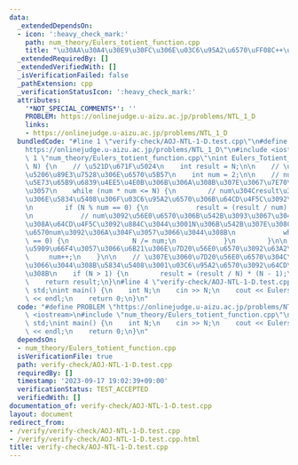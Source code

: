 ```yaml
---
data:
  _extendedDependsOn:
  - icon: ':heavy_check_mark:'
    path: num_theory/Eulers_totient_function.cpp
    title: "\u30AA\u30A4\u30E9\u30FC\u306E\u03C6\u95A2\u6570\uFF08C++\uFF09"
  _extendedRequiredBy: []
  _extendedVerifiedWith: []
  _isVerificationFailed: false
  _pathExtension: cpp
  _verificationStatusIcon: ':heavy_check_mark:'
  attributes:
    '*NOT_SPECIAL_COMMENTS*': ''
    PROBLEM: https://onlinejudge.u-aizu.ac.jp/problems/NTL_1_D
    links:
    - https://onlinejudge.u-aizu.ac.jp/problems/NTL_1_D
  bundledCode: "#line 1 \"verify-check/AOJ-NTL-1-D.test.cpp\"\n#define PROBLEM \"\
    https://onlinejudge.u-aizu.ac.jp/problems/NTL_1_D\"\n#include <iostream>\n#line\
    \ 1 \"num_theory/Eulers_totient_function.cpp\"\nint Eulers_Totient_Function(int\
    \ N) {\n    // \u521D\u671F\u5024\n    int result = N;\n\n    // \u7D20\u56E0\u6570\
    \u5206\u89E3\u7528\u306E\u6570\u5B57\n    int num = 2;\n\n    // num\u304CN\u306E\
    \u5E73\u65B9\u6839\u4EE5\u4E0B\u306B\u306A\u308B\u307E\u3067\u7E70\u308A\u8FD4\
    \u3057\n    while (num * num <= N) {\n        // num\u304Cresult\u306E\u56E0\u6570\
    \u306E\u5834\u5408\u306F\u03C6\u95A2\u6570\u306B\u64CD\u4F5C\u3092\u884C\u3046\
    \n        if (N % num == 0) {\n            result = (result / num) * (num - 1);\n\
    \n            // num\u3092\u56E0\u6570\u306B\u542B\u3093\u3067\u3044\u308B\u9650\
    \u308A\u64CD\u4F5C\u3092\u884C\u3044\u3001N\u306B\u542B\u307E\u308C\u308B\u56E0\
    \u6570num\u3092\u306A\u304F\u3057\u3066\u3044\u308B\n            while (N % num\
    \ == 0) {\n                N /= num;\n            }\n        }\n\n        // num\u3092\
    \u5909\u66F4\u3057\u3066\u6B21\u306E\u7D20\u56E0\u6570\u3092\u63A2\u3059\n   \
    \     num++;\n    }\n\n    // \u307E\u3060\u7D20\u56E0\u6570\u304C\u6B8B\u3063\
    \u3066\u3044\u308B\u5834\u5408\u3001\u03C6\u95A2\u6570\u3092\u64CD\u4F5C\u3059\
    \u308B\n    if (N > 1) {\n        result = (result / N) * (N - 1);\n    }\n\n\
    \    return result;\n}\n#line 4 \"verify-check/AOJ-NTL-1-D.test.cpp\"\nusing namespace\
    \ std;\nint main() {\n    int N;\n    cin >> N;\n    cout << Eulers_Totient_Function(N)\
    \ << endl;\n    return 0;\n}\n"
  code: "#define PROBLEM \"https://onlinejudge.u-aizu.ac.jp/problems/NTL_1_D\"\n#include\
    \ <iostream>\n#include \"num_theory/Eulers_totient_function.cpp\"\nusing namespace\
    \ std;\nint main() {\n    int N;\n    cin >> N;\n    cout << Eulers_Totient_Function(N)\
    \ << endl;\n    return 0;\n}\n"
  dependsOn:
  - num_theory/Eulers_totient_function.cpp
  isVerificationFile: true
  path: verify-check/AOJ-NTL-1-D.test.cpp
  requiredBy: []
  timestamp: '2023-09-17 19:02:39+09:00'
  verificationStatus: TEST_ACCEPTED
  verifiedWith: []
documentation_of: verify-check/AOJ-NTL-1-D.test.cpp
layout: document
redirect_from:
- /verify/verify-check/AOJ-NTL-1-D.test.cpp
- /verify/verify-check/AOJ-NTL-1-D.test.cpp.html
title: verify-check/AOJ-NTL-1-D.test.cpp
---
```


